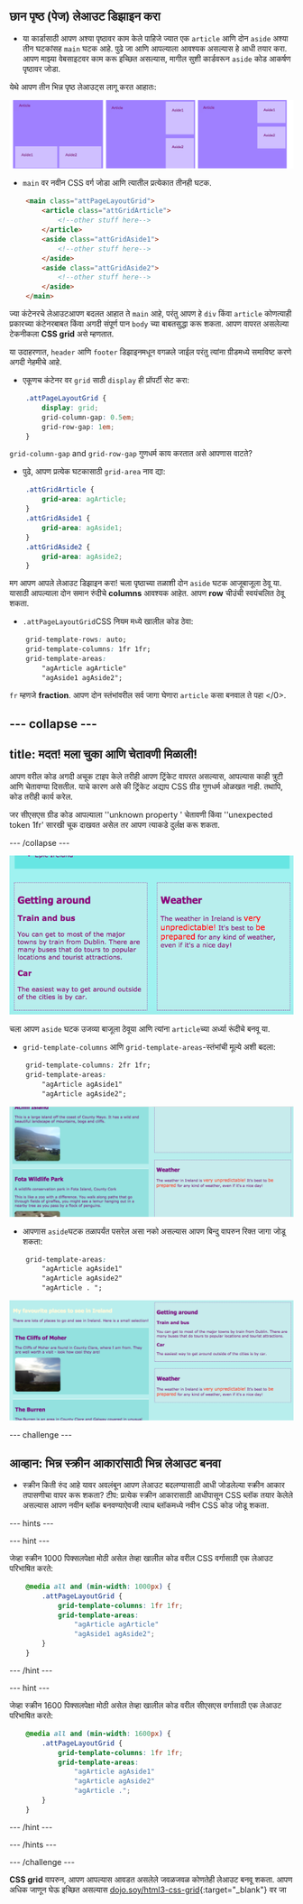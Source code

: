 ## छान पृष्ठ (पेज) लेआउट डिझाइन करा

+ या कार्डासाठी आपण अश्या पृष्ठावर काम केले पाहिजे ज्यात एक `article` आणि दोन `aside` अश्या तीन घटकांसह `main` घटक आहे. पुढे जा आणि आपल्याला आवश्यक असल्यास हे आधी तयार करा. आपण माझ्या वेबसाइटवर काम करू इच्छित असल्यास, मागील सुशी कार्डवरून `aside` कोड आकर्षण पृष्ठावर जोडा. 

येथे आपण तीन भिन्न पृष्ठ लेआउट्स लागू करत आहातः:

![](images/cssGridLayouts.png)

+ `main` वर नवीन CSS वर्ग जोडा आणि त्यातील प्रत्येकात तीनही घटक.

```html
    <main class="attPageLayoutGrid">
        <article class="attGridArticle">
            <!--other stuff here-->
        </article>
        <aside class="attGridAside1">
            <!--other stuff here-->
        </aside>
        <aside class="attGridAside2">
            <!--other stuff here-->
        </aside>
    </main>
```

ज्या कंटेनरचे लेआउटआपण बदलत आहात ते `main` आहे, परंतु आपण हे `div` किंवा `article` कोणत्याही प्रकारच्या कंटेनरबाबत किंवा अगदी संपूर्ण पान `body` च्या बाबतसुद्धा करू शकता. आपण वापरत असलेल्या टेकनीकला **CSS grid** असे म्हणतात.

या उदाहरणात, `header` आणि `footer` डिझाइनमधून वगळले जाईल परंतु त्यांना ग्रीडमध्ये समाविष्ट करणे अगदी नेहमीचे आहे.

+ एकूणच कंटेनर वर `grid` साठी `display` ही प्रॉपर्टी सेट करा:

```css
    .attPageLayoutGrid {
        display: grid;
        grid-column-gap: 0.5em;
        grid-row-gap: 1em;
    }
```

`grid-column-gap` and `grid-row-gap` गुणधर्म काय करतात असे आपणास वाटते?

+ पुढे, आपण प्रत्येक घटकासाठी `grid-area` नाव द्या: 

```css
    .attGridArticle {
        grid-area: agArticle;
    }
    .attGridAside1 {
        grid-area: agAside1;
    }
    .attGridAside2 {
        grid-area: agAside2;
    }
```

मग आपण आपले लेआउट डिझाइन करा! चला पृष्ठाच्या तळाशी दोन `aside` घटक आजूबाजूला ठेवू या. यासाठी आपल्याला दोन समान रुंदीचे **columns** आवश्यक आहेत. आपण **row** चीउंची स्वयंचलित ठेवू शकता.

+ `.attPageLayoutGrid`CSS नियम मध्ये खालील कोड ठेवा:

```css
    grid-template-rows: auto;
    grid-template-columns: 1fr 1fr;
    grid-template-areas: 
        "agArticle agArticle"
        "agAside1 agAside2";
```

`fr` म्हणजे **fraction**. आपण दोन स्तंभांवरील सर्व जागा घेणारा `article` कसा बनवाल ते पहा </0>.

## \--- collapse \---

## title: मदत! मला चुका आणि चेतावणी मिळाली!

आपण वरील कोड अगदी अचूक टाइप केले तरीही आपण ट्रिंकेट वापरत असल्यास, आपल्यास काही त्रुटी आणि चेतावण्या दिसतील. याचे कारण असे की ट्रिंकेट अद्याप CSS ग्रीड गुणधर्म ओळखत नाही. तथापि, कोड तरीही कार्य करेल.

जर सीएसएस ग्रीड कोड आपल्याला ''unknown property ' चेतावणी किंवा ''unexpected token 1fr' सारखी चूक दाखवत असेल तर आपण त्याकडे दुर्लक्ष करू शकता.

\--- /collapse \---

![Asides तळाशी शेजारी शेजारी आहेत](images/cssGridAsidesAtBottom.png)

चला आपण `aside` घटक उजव्या बाजूला ठेवूया आणि त्यांना `article`च्या अर्ध्या रूंदीचे बनवू या.

+ `grid-template-columns` आणि `grid-template-areas`-स्तंभांची मूल्ये अशी बदला:

```css
    grid-template-columns: 2fr 1fr;
    grid-template-areas: 
        "agArticle agAside1"
        "agArticle agAside2";
```

![Asides उजव्या बाजूला खाली आहेत](images/cssGridAsidesOnRight.png)

+ आपणास `aside`घटक तळापर्यंत पसरेल असा नको असल्यास आपण बिन्दु वापरुन रिक्त जागा जोडू शकता: 

```css
    grid-template-areas: 
        "agArticle agAside1"
        "agArticle agAside2"
        "agArticle . ";
```

![Asides उजवीकडे आणि खाली ताणले गेलेले नाहीत](images/cssGridAsidesTopRight.png)

\--- challenge \---

## आव्हान: भिन्न स्क्रीन आकारांसाठी भिन्न लेआउट बनवा

+ स्क्रीन किती रुंद आहे यावर अवलंबून आपण लेआउट बदलण्यासाठी आधी जोडलेल्या स्क्रीन आकार तपासणीचा वापर करू शकता? टीप: प्रत्येक स्क्रीन आकारासाठी आधीपासून CSS ब्लॉक तयार केलेले असल्यास आपण नवीन ब्लॉक बनवण्याऐवजी त्याच ब्लॉकमध्ये नवीन CSS कोड जोडू शकता.

\--- hints \---

\--- hint \---

जेव्हा स्क्रीन 1000 पिक्सलपेक्षा मोठी असेल तेव्हा खालील कोड वरील CSS वर्गासाठी एक लेआउट परिभाषित करते:

```css
    @media all and (min-width: 1000px) {
        .attPageLayoutGrid {
            grid-template-columns: 1fr 1fr;
            grid-template-areas: 
                "agArticle agArticle"
                "agAside1 agAside2";
        }
    }  
```

\--- /hint \---

\--- hint \---

जेव्हा स्क्रीन 1600 पिक्सलपेक्षा मोठी असेल तेव्हा खालील कोड वरील सीएसएस वर्गासाठी एक लेआउट परिभाषित करते:

```css
    @media all and (min-width: 1600px) {
        .attPageLayoutGrid {
            grid-template-columns: 1fr 1fr;
            grid-template-areas: 
                "agArticle agAside1"
                "agArticle agAside2"
                "agArticle .";
        }
    }  
```

\--- /hint \---

\--- /hints \---

\--- /challenge \---

**CSS grid** वापरुन, आपण आपल्यास आवडत असलेले जवळजवळ कोणतेही लेआउट बनवू शकता. आपण अधिक जाणून घेऊ इच्छित असल्यास [dojo.soy/html3-css-grid](http://dojo.soy/html3-css-grid){:target="_blank"} वर जा